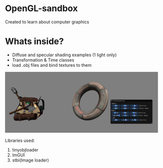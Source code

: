 # OpenGL-sandbox
Created to learn about computer graphics

# Whats inside?
* Diffuse and specular shading examples (1 light only)
* Transformation & Time classes
* load .obj files and bind textures to them

![Demo](/images/example.png)

Libraries used: 
1. tinyobjloader
1. ImGUI
1. stbi(Image loader)